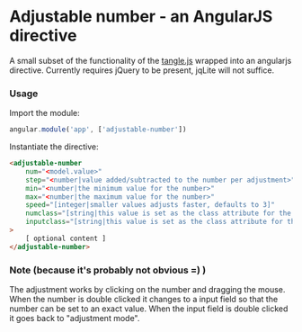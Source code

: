 # Adjustable number - an AngularJS directive

A small subset of the functionality of the [tangle.js](http://worrydream.com/Tangle/) wrapped into an angularjs directive.
Currently requires jQuery to be present, jqLite will not suffice.

### Usage

Import the module:
```js
angular.module('app', ['adjustable-number'])
```

Instantiate the directive:
```html
<adjustable-number
    num="<model.value>"
    step="<number|value added/subtracted to the number per adjustment>"
    min="<number|the minimum value for the number>"
    max="<number|the maximum value for the number>"
    speed="[integer|smaller values adjusts faster, defaults to 3]"
    numclass="[string|this value is set as the class attribute for the number]"
    inputclass="[string|this value is set as the class attribute for the input (when not in adjustment mode)]"
>
    [ optional content ]
</adjustable-number>
```

### Note (because it's probably not obvious =) )
The adjustment works by clicking on the number and dragging the mouse.
When the number is double clicked it changes to a input field so that the
number can be set to an exact value.
When the input field is double clicked it goes back to "adjustment mode".